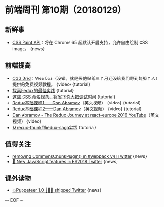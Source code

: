 # 前端周刊 第10期（20180129）

## 新鲜事
- [CSS Paint API](https://developers.google.com/web/updates/2018/01/paintapi)：将在 Chrome 65 起默认开启支持，允许自由绘制 CSS image。 {news}

## 前端提高
- [CSS Grid](https://cssgrid.io/)：Wes Bos（没错，就是买他贴纸三个月还没给我们寄到的那个人）提供的免费视频教程。 {video} {tutorial}
- [探索Redux的最佳实践](http://www.10tiao.com/html/184/201704/2247485137/1.html) {tutorial}
- [这些 CSS 命名规范，将省下你大把调试时间](http://mp.weixin.qq.com/s/iaUjkC447QhQk5KrMOk88w) {tutorial}
- [Redux基础课程1——Dan Abramov](https://egghead.io/courses/getting-started-with-redux)（英文视频） {video} {tutorial}
- [Redux基础课程2——Dan Abramov](https://egghead.io/courses/building-react-applications-with-idiomatic-redux)（英文视频） {video} {tutorial}
- [Dan Abramov - The Redux Journey at react-europe 2016 YouTube](https://www.youtube.com/watch?v=uvAXVMwHJXU&list=PLMEa_QNROE4etJDMezdG0lR9ufIL94Fqh&index=1)（英文视频） {video} 
- [从redux-thunk到redux-saga实践](https://github.com/Pines-Cheng/blog/issues/9) {tutorial}


## 值得关注
- [removing CommonsChunkPlugin() in #webpack v4! Twitter](https://twitter.com/TheLarkInn/status/954838868569702400) {news}
- [🎉 New JavaScript features in ES2018 Twitter](https://twitter.com/mathias/status/956970099063189505) {news}

## 课外读物
- [💥Puppeteer 1.0 🤹🏻‍♂️ shipped Twitter](https://twitter.com/ebidel/status/953306347067473922) {news}

[//]: # (分类图标
    新闻 {news}
    视频 {video}
    教程 {tutorial}
    代码 {code}
    演示 {demo}
    观点 {opinion}
    技巧 {tips}
    工具 {tools}
    书籍 {book}
    文档 {doc}
    GayHub {github}
    规范 {w3c}
    规范 {mdn}
  )

-- EOF --
